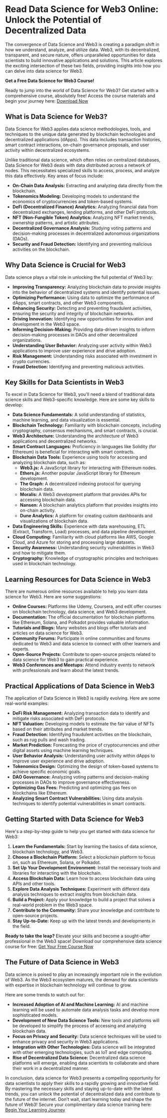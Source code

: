 # Read Data Science for Web3 Online: Unlock the Potential of Decentralized Data

The convergence of Data Science and Web3 is creating a paradigm shift in how we understand, analyze, and utilize data. Web3, with its decentralized, transparent, and secure nature, offers unparalleled opportunities for data scientists to build innovative applications and solutions. This article explores the exciting intersection of these two fields, providing insights into how you can delve into data science for Web3.

**Get a Free Data Science for Web3 Course!**

Ready to jump into the world of Data Science for Web3? Get started with a comprehensive course, absolutely free! Access the course materials and begin your journey here: [Download Now](https://udemywork.com/read-data-science-for-web3-online)

## What is Data Science for Web3?

Data Science for Web3 applies data science methodologies, tools, and techniques to the unique data generated by blockchain technologies and decentralized applications (dApps). This data includes transaction histories, smart contract interactions, on-chain governance proposals, and user activity within decentralized ecosystems.

Unlike traditional data science, which often relies on centralized databases, Data Science for Web3 deals with data distributed across a network of nodes. This necessitates specialized skills to access, process, and analyze this data effectively. Key areas of focus include:

*   **On-Chain Data Analysis:** Extracting and analyzing data directly from the blockchain.
*   **Tokenomics Modeling:** Developing models to understand the economics of cryptocurrencies and token-based systems.
*   **DeFi (Decentralized Finance) Analytics:** Analyzing financial data from decentralized exchanges, lending platforms, and other DeFi protocols.
*   **NFT (Non-Fungible Token) Analytics:** Analyzing NFT market trends, ownership patterns, and artistic attributes.
*   **Decentralized Governance Analysis:** Studying voting patterns and decision-making processes in decentralized autonomous organizations (DAOs).
*   **Security and Fraud Detection:** Identifying and preventing malicious activities on the blockchain.

## Why Data Science is Crucial for Web3

Data science plays a vital role in unlocking the full potential of Web3 by:

*   **Improving Transparency:** Analyzing blockchain data to provide insights into the behavior of decentralized systems and identify potential issues.
*   **Optimizing Performance:** Using data to optimize the performance of dApps, smart contracts, and other Web3 components.
*   **Enhancing Security:** Detecting and preventing fraudulent activities, ensuring the security and integrity of blockchain networks.
*   **Driving Innovation:** Identifying new opportunities for innovation and development in the Web3 space.
*   **Informing Decision-Making:** Providing data-driven insights to inform decision-making processes in DAOs and other decentralized organizations.
*   **Understanding User Behavior:** Analyzing user activity within Web3 applications to improve user experience and drive adoption.
*   **Risk Management:** Understanding risks associated with investment in crypto currencies.
*   **Fraud Detection:** Identifying and preventing malicious activities.

## Key Skills for Data Scientists in Web3

To excel in Data Science for Web3, you'll need a blend of traditional data science skills and Web3-specific knowledge. Here are some key skills to develop:

*   **Data Science Fundamentals:** A solid understanding of statistics, machine learning, and data visualization is essential.
*   **Blockchain Technology:** Familiarity with blockchain concepts, including cryptography, consensus mechanisms, and smart contracts, is crucial.
*   **Web3 Architecture:** Understanding the architecture of Web3 applications and decentralized networks.
*   **Smart Contract Languages:** Proficiency in languages like Solidity (for Ethereum) is beneficial for interacting with smart contracts.
*   **Blockchain Data Tools:** Experience using tools for accessing and analyzing blockchain data, such as:
    *   **Web3.js:** A JavaScript library for interacting with Ethereum nodes.
    *   **Ethers.js:** Another popular JavaScript library for Ethereum development.
    *   **The Graph:** A decentralized indexing protocol for querying blockchain data.
    *   **Moralis:** A Web3 development platform that provides APIs for accessing blockchain data.
    *   **Nansen:** A blockchain analytics platform that provides insights into on-chain activity.
    *   **Dune Analytics:** A platform for creating custom dashboards and visualizations of blockchain data.
*   **Data Engineering Skills:** Experience with data warehousing, ETL (Extract, Transform, Load) processes, and data pipeline development.
*   **Cloud Computing:** Familiarity with cloud platforms like AWS, Google Cloud, and Azure for storing and processing large datasets.
*   **Security Awareness:** Understanding security vulnerabilities in Web3 and how to mitigate them.
*   **Cryptography:** Knowledge of cryptographic principles and techniques used in blockchain technology.

## Learning Resources for Data Science in Web3

There are numerous online resources available to help you learn data science for Web3. Here are some suggestions:

*   **Online Courses:** Platforms like Udemy, Coursera, and edX offer courses on blockchain technology, data science, and Web3 development.
*   **Documentation:** The official documentation for blockchain platforms like Ethereum, Solana, and Polkadot provides valuable information.
*   **Tutorials and Blogs:** Many websites and blogs offer tutorials and articles on data science for Web3.
*   **Community Forums:** Participate in online communities and forums dedicated to Web3 and data science to connect with other learners and experts.
*   **Open-Source Projects:** Contribute to open-source projects related to data science for Web3 to gain practical experience.
*   **Web3 Conferences and Meetups:** Attend industry events to network with professionals and learn about the latest trends.

## Practical Applications of Data Science in Web3

The application of Data Science in Web3 is rapidly evolving. Here are some real-world examples:

*   **DeFi Risk Management:** Analyzing transaction data to identify and mitigate risks associated with DeFi protocols.
*   **NFT Valuation:** Developing models to estimate the fair value of NFTs based on their attributes and market trends.
*   **Fraud Detection:** Identifying fraudulent activities on the blockchain, such as rug pulls and wash trading.
*   **Market Prediction:** Forecasting the price of cryptocurrencies and other digital assets using machine learning techniques.
*   **User Behavior Analysis:** Understanding user activity within dApps to improve user experience and drive adoption.
*   **Tokenomics Design:** Optimizing the design of token-based systems to achieve specific economic goals.
*   **DAO Governance:** Analyzing voting patterns and decision-making processes in DAOs to improve governance effectiveness.
*   **Optimizing Gas Fees:** Predicting and optimizing gas fees on blockchains like Ethereum.
*   **Analyzing Smart Contract Vulnerabilities:** Using data analysis techniques to identify potential vulnerabilities in smart contracts.

## Getting Started with Data Science for Web3

Here's a step-by-step guide to help you get started with data science for Web3:

1.  **Learn the Fundamentals:** Start by learning the basics of data science, blockchain technology, and Web3.
2.  **Choose a Blockchain Platform:** Select a blockchain platform to focus on, such as Ethereum, Solana, or Polkadot.
3.  **Set Up Your Development Environment:** Install the necessary tools and libraries for interacting with the blockchain.
4.  **Access Blockchain Data:** Learn how to access blockchain data using APIs and other tools.
5.  **Explore Data Analysis Techniques:** Experiment with different data analysis techniques to extract insights from blockchain data.
6.  **Build a Project:** Apply your knowledge to build a project that solves a real-world problem in the Web3 space.
7.  **Contribute to the Community:** Share your knowledge and contribute to open-source projects.
8.  **Stay Up-to-Date:** Keep up with the latest trends and developments in the field.

**Ready to take the leap?** Elevate your skills and become a sought-after professional in the Web3 space! Download our comprehensive data science course for free: [Get Your Free Course Now](https://udemywork.com/read-data-science-for-web3-online)

## The Future of Data Science in Web3

Data science is poised to play an increasingly important role in the evolution of Web3. As the Web3 ecosystem matures, the demand for data scientists with expertise in blockchain technology will continue to grow.

Here are some trends to watch out for:

*   **Increased Adoption of AI and Machine Learning:** AI and machine learning will be used to automate data analysis tasks and develop more sophisticated models.
*   **Development of New Data Science Tools:** New tools and platforms will be developed to simplify the process of accessing and analyzing blockchain data.
*   **Focus on Privacy and Security:** Data science techniques will be used to enhance privacy and security in Web3 applications.
*   **Integration with Other Technologies:** Data science will be integrated with other emerging technologies, such as IoT and edge computing.
*   **Rise of Decentralized Data Science:** Decentralized data science platforms will emerge, enabling data scientists to collaborate and share their work in a decentralized manner.

In conclusion, data science for Web3 presents a compelling opportunity for data scientists to apply their skills to a rapidly growing and innovative field. By mastering the necessary skills and staying up-to-date with the latest trends, you can unlock the potential of decentralized data and contribute to the future of the internet. Don't wait, start learning today and shape the future of Web3! Secure your complimentary data science training here: [Begin Your Learning Journey](https://udemywork.com/read-data-science-for-web3-online)
